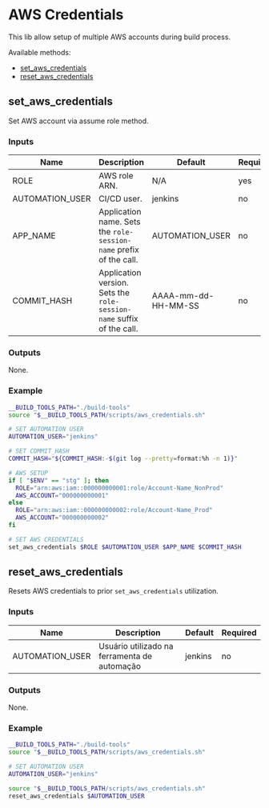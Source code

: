 # AWS Credentials

This lib allow setup of multiple AWS accounts during build process.

Available methods:

- [set_aws_credentials](#set_aws_credentials)
- [reset_aws_credentials](#reset_aws_credentials)

<a name="set_aws_credentials"></a>

## set_aws_credentials

Set AWS account via assume role method.

### Inputs

|Name|Description|Default|Required|
|----|-----------|-------|--------|
|ROLE|AWS role ARN.|N/A|yes|
|AUTOMATION_USER|CI/CD user.|jenkins|no|
|APP_NAME|Application name. Sets the `role-session-name` prefix of the call.|AUTOMATION_USER|no|
|COMMIT_HASH|Application version. Sets the `role-session-name` suffix of the call.|AAAA-mm-dd-HH-MM-SS|no|

### Outputs

None.

### Example

```bash
__BUILD_TOOLS_PATH="./build-tools"
source "$__BUILD_TOOLS_PATH/scripts/aws_credentials.sh"

# SET AUTOMATION USER
AUTOMATION_USER="jenkins"

# SET COMMIT_HASH
COMMIT_HASH="${COMMIT_HASH:-$(git log --pretty=format:%h -n 1)}"

# AWS SETUP
if [ "$ENV" == "stg" ]; then
  ROLE="arn:aws:iam::000000000001:role/Account-Name_NonProd"
  AWS_ACCOUNT="000000000001"
else
  ROLE="arn:aws:iam::000000000002:role/Account-Name_Prod"
  AWS_ACCOUNT="000000000002"
fi

# SET AWS CREDENTIALS
set_aws_credentials $ROLE $AUTOMATION_USER $APP_NAME $COMMIT_HASH

```

<a name="reset_aws_credentials"></a>

## reset_aws_credentials

Resets AWS credentials to prior `set_aws_credentials` utilization.

### Inputs

|Name|Description|Default|Required|
|----|-----------|-------|--------|
|AUTOMATION_USER|Usuário utilizado na ferramenta de automação|jenkins|no|

### Outputs

None.

### Example

```bash
__BUILD_TOOLS_PATH="./build-tools"
source "$__BUILD_TOOLS_PATH/scripts/aws_credentials.sh"

# SET AUTOMATION USER
AUTOMATION_USER="jenkins"

source "$__BUILD_TOOLS_PATH/scripts/aws_credentials.sh"
reset_aws_credentials $AUTOMATION_USER
```
